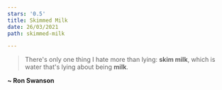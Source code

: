 ```yaml
---
stars: '0.5'
title: Skimmed Milk
date: 26/03/2021
path: skimmed-milk

---
```

> There's only one thing I hate more than lying: **skim milk**, which is water that's lying about being **milk**.

**\~ Ron Swanson**